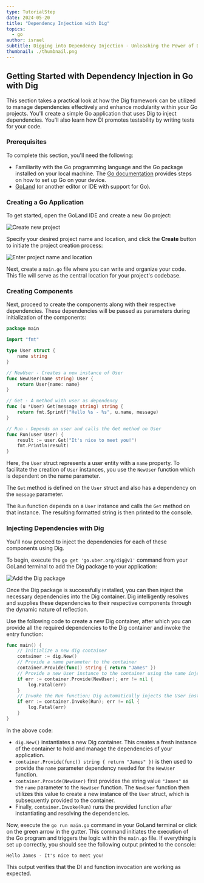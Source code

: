 ```yaml
---
type: TutorialStep
date: 2024-05-20
title: "Dependency Injection with Dig"
topics:
  - go
author: israel
subtitle: Digging into Dependency Injection - Unleashing the Power of Dig in Go
thumbnail: ./thumbnail.png
---
```


## Getting Started with Dependency Injection in Go with Dig

This section takes a practical look at how the Dig framework can be utilized to manage dependencies effectively and enhance modularity within your Go projects. You'll create a simple Go application that uses Dig to inject dependencies. You'll also learn how DI promotes testability by writing tests for your code.

### Prerequisites

To complete this section, you'll need the following:

- Familiarity with the Go programming language and the Go package installed on your local machine. The [Go documentation](https://go.dev/doc/install) provides steps on how to set up Go on your device.
- [GoLand](https://www.jetbrains.com/go/) (or another editor or IDE with support for Go).

### Creating a Go Application

To get started, open the GoLand IDE and create a new Go project:

![Create new project](https://i.imgur.com/3EqgJUW.png)

Specify your desired project name and location, and click the **Create** button to initiate the project creation process:

![Enter project name and location](https://i.imgur.com/XC3bAI4.png)

Next, create a `main.go` file where you can write and organize your code. This file will serve as the central location for your project's codebase.

### Creating Components

Next, proceed to create the components along with their respective dependencies. These dependencies will be passed as parameters during initialization of the components:

```go
package main

import "fmt"

type User struct {
    name string
}

// NewUser - Creates a new instance of User
func NewUser(name string) User {
    return User{name: name}
}

// Get - A method with user as dependency
func (u *User) Get(message string) string {
    return fmt.Sprintf("Hello %s - %s", u.name, message)
}

// Run - Depends on user and calls the Get method on User
func Run(user User) {
    result := user.Get("It's nice to meet you!")
    fmt.Println(result)
}
```

Here, the `User` struct represents a user entity with a `name` property. To facilitate the creation of `User` instances, you use the `NewUser` function which is dependent on the name parameter.

The `Get` method is defined on the `User` struct and also has a dependency on the `message` parameter.

The `Run` function depends on a `User` instance and calls the `Get` method on that instance. The resulting formatted string is then printed to the console.

### Injecting Dependencies with Dig

You'll now proceed to inject the dependencies for each of these components using Dig.

To begin, execute the `go get 'go.uber.org/dig@v1'` command from your GoLand terminal to add the Dig package to your application:

![Add the Dig package](https://i.imgur.com/JMMAFr3.png)

Once the Dig package is successfully installed, you can then inject the necessary dependencies into the Dig container. Dig intelligently resolves and supplies these dependencies to their respective components through the dynamic nature of reflection.

Use the following code to create a new Dig container, after which you can provide all the required dependencies to the Dig container and invoke the entry function:

```go
func main() {
    // Initialize a new dig container
    container := dig.New()
    // Provide a name parameter to the container
    container.Provide(func() string { return "James" })
    // Provide a new User instance to the container using the name injected above
    if err := container.Provide(NewUser); err != nil {
        log.Fatal(err)
    }
    // Invoke the Run function; Dig automatically injects the User instance provided above
    if err := container.Invoke(Run); err != nil {
        log.Fatal(err)
    }
}
```

In the above code:

- `dig.New()` instantiates a new Dig container. This creates a fresh instance of the container to hold and manage the dependencies of your application.
- `container.Provide(func() string { return "James" })` is then used to provide the `name` parameter dependency needed for the `NewUser` function.
- `container.Provide(NewUser)` first provides the string value `"James"` as the `name` parameter to the `NewUser` function. The `NewUser` function then utilizes this value to create a new instance of the `User` struct, which is subsequently provided to the container.
- Finally, `container.Invoke(Run)` runs the provided function after instantiating and resolving the dependencies.

Now, execute the `go run main.go` command in your GoLand terminal or click on the green arrow in the gutter. This command initiates the execution of the Go program and triggers the logic within the `main.go` file. If everything is set up correctly, you should see the following output printed to the console:

```
Hello James - It's nice to meet you!
```

This output verifies that the DI and function invocation are working as expected.
